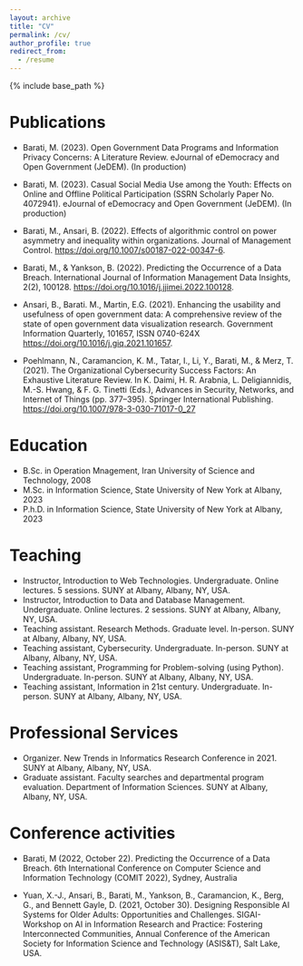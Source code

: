 ```yaml
---
layout: archive
title: "CV"
permalink: /cv/
author_profile: true
redirect_from:
  - /resume
---
```


{% include base_path %}

Publications
======
* Barati, M. (2023). Open Government Data Programs and Information Privacy Concerns: A Literature Review. eJournal of eDemocracy and Open Government (JeDEM). (In production)

* Barati, M. (2023). Casual Social Media Use among the Youth: Effects on Online and Offline Political Participation (SSRN Scholarly Paper No. 4072941). eJournal of eDemocracy and Open Government (JeDEM). (In production)

* Barati, M., Ansari, B. (2022). Effects of algorithmic control on power asymmetry and inequality within organizations. Journal of Management Control. https://doi.org/10.1007/s00187-022-00347-6.

* Barati, M., & Yankson, B. (2022). Predicting the Occurrence of a Data Breach. International Journal of Information Management Data Insights, 2(2), 100128. https://doi.org/10.1016/j.jjimei.2022.100128.

* Ansari, B., Barati. M., Martin, E.G. (2021). Enhancing the usability and usefulness of open government data: A comprehensive review of the state of open government data visualization research. Government Information Quarterly, 101657, ISSN 0740-624X https://doi.org/10.1016/j.giq.2021.101657.

* Poehlmann, N., Caramancion, K. M., Tatar, I., Li, Y., Barati, M., & Merz, T. (2021). The Organizational Cybersecurity Success Factors: An Exhaustive Literature Review. In K. Daimi, H. R. Arabnia, L. Deligiannidis, M.-S. Hwang, & F. G. Tinetti (Eds.), Advances in Security, Networks, and Internet of Things (pp. 377–395). Springer International Publishing. https://doi.org/10.1007/978-3-030-71017-0_27


Education
======
* B.Sc. in Operation Mnagement, Iran University of Science and Technology, 2008
* M.Sc. in Information Science, State University of New York at Albany, 2023
* P.h.D. in Information Science, State University of New York at Albany, 2023

Teaching
======
* Instructor, Introduction to Web Technologies. Undergraduate. Online lectures. 5 sessions. SUNY at Albany, Albany, NY, USA.
* Instructor, Introduction to Data and Database Management. Undergraduate. Online lectures. 2 sessions.  SUNY at Albany, Albany, NY, USA.
* Teaching assistant. Research Methods. Graduate level. In-person. SUNY at Albany, Albany, NY, USA.
* Teaching assistant, Cybersecurity. Undergraduate. In-person. SUNY at Albany, Albany, NY, USA.
* Teaching assistant, Programming for Problem-solving (using Python). Undergraduate. In-person. SUNY at Albany, Albany, NY, USA.
* Teaching assistant, Information in 21st century. Undergraduate. In-person. SUNY at Albany, Albany, NY, USA.

Professional Services
======
* Organizer. New Trends in Informatics Research Conference in 2021. SUNY at Albany, Albany, NY, USA.
* Graduate assistant. Faculty searches and departmental program evaluation. Department of Information Sciences. SUNY at Albany, Albany, NY, USA.

Conference activities
======
* Barati, M (2022, October 22). Predicting the Occurrence of a Data Breach. 6th International Conference on Computer Science and Information Technology (COMIT 2022), Sydney, Australia

* Yuan, X.-J., Ansari, B., Barati, M., Yankson, B., Caramancion, K., Berg, G., and Bennett Gayle, D. (2021, October 30). Designing Responsible AI Systems for Older Adults: Opportunities and Challenges. SIGAI-Workshop on AI in Information Research and Practice: Fostering Interconnected Communities, Annual Conference of the American Society for Information Science and Technology (ASIS&T), Salt Lake, USA.
